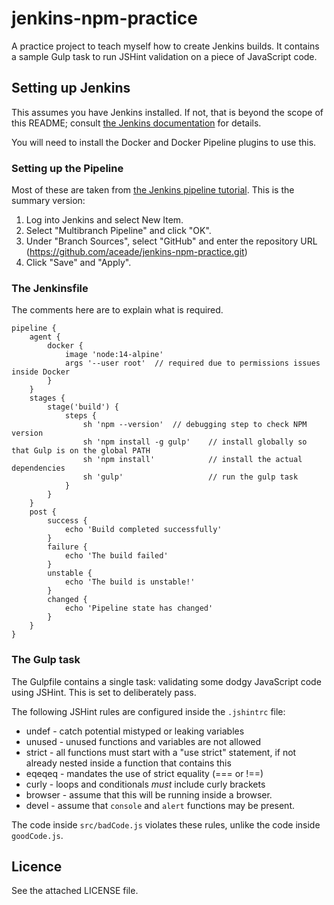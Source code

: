 # jenkins-npm-practice
A practice project to teach myself how to create Jenkins builds. It contains a sample Gulp task to run JSHint validation on a piece of JavaScript code.

## Setting up Jenkins
This assumes you have Jenkins installed. If not, that is beyond the scope of this README; consult [the Jenkins documentation](https://www.jenkins.io/doc/book/installing/) for details.

You will need to install the Docker and Docker Pipeline plugins to use this.

### Setting up the Pipeline
Most of these are taken from [the Jenkins pipeline tutorial](https://www.jenkins.io/doc/tutorials/#pipeline). This is the summary version:

1. Log into Jenkins and select New Item.
2. Select "Multibranch Pipeline" and click "OK".
3. Under "Branch Sources", select "GitHub" and enter the repository URL (https://github.com/aceade/jenkins-npm-practice.git)
4. Click "Save" and "Apply".

### The Jenkinsfile
The comments here are to explain what is required.

```
pipeline {
    agent { 
        docker { 
            image 'node:14-alpine' 
            args '--user root'  // required due to permissions issues inside Docker
        } 
    }
    stages {
        stage('build') {
            steps {
                sh 'npm --version'  // debugging step to check NPM version
                sh 'npm install -g gulp'    // install globally so that Gulp is on the global PATH
                sh 'npm install'            // install the actual dependencies
                sh 'gulp'                   // run the gulp task
            }
        }
    }
    post {
        success {
            echo 'Build completed successfully'
        }
        failure {
            echo 'The build failed'
        }
        unstable {
            echo 'The build is unstable!'
        }
        changed {
            echo 'Pipeline state has changed'
        }
    }
}
```

### The Gulp task
The Gulpfile contains a single task: validating some dodgy JavaScript code using JSHint. This is set to deliberately pass.

The following JSHint rules are configured inside the `.jshintrc` file:
* undef - catch potential mistyped or leaking variables 
* unused - unused functions and variables are not allowed
* strict - all functions must start with a "use strict" statement, if not already nested inside a function that contains this
* eqeqeq - mandates the use of strict equality (=== or !==)
* curly - loops and conditionals *must* include curly brackets
* browser - assume that this will be running inside a browser.
* devel - assume that `console` and `alert`  functions may be present.

The code inside `src/badCode.js` violates these rules, unlike the code inside `goodCode.js`.

## Licence
See the attached LICENSE file.